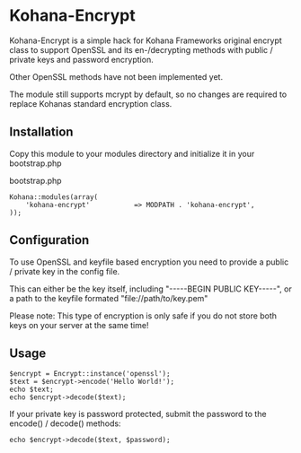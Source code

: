 Kohana-Encrypt
============

Kohana-Encrypt is a simple hack for Kohana Frameworks original encrypt class to support
OpenSSL and its en-/decrypting methods with public / private keys and password encryption.

Other OpenSSL methods have not been implemented yet.

The module still supports mcrypt by default, so no changes are required to replace 
Kohanas standard encryption class.


Installation
-----

Copy this module to your modules directory and initialize it in your bootstrap.php

bootstrap.php

	Kohana::modules(array(
        'kohana-encrypt'           => MODPATH . 'kohana-encrypt',
    ));


Configuration
-----

To use OpenSSL and keyfile based encryption you need to provide a public / private key in the config file.

This can either be the key itself, including "-----BEGIN PUBLIC KEY-----", 
or a path to the keyfile formated "file://path/to/key.pem"

Please note: This type of encryption is only safe if you do not store both keys on your server at the same time!

Usage
-----

    $encrypt = Encrypt::instance('openssl');
    $text = $encrypt->encode('Hello World!');
    echo $text;
    echo $encrypt->decode($text);

If your private key is password protected, submit the password to the encode() / decode() methods:

    echo $encrypt->decode($text, $password);
